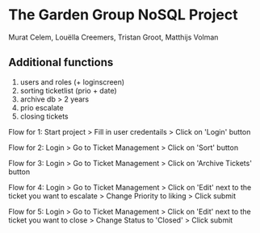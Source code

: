 # The Garden Group NoSQL Project
Murat Celem, Louëlla Creemers, Tristan Groot, Matthijs Volman

## Additional functions
1. users and roles (+ loginscreen) 
2. sorting ticketlist (prio + date)
3. archive db > 2 years
4. prio escalate 
5. closing tickets

Flow for 1:
Start project > Fill in user credentails > Click on 'Login' button

Flow for 2: 
Login > Go to Ticket Management > Click on 'Sort' button

Flow for 3:
Login > Go to Ticket Management > Click on 'Archive Tickets' button

Flow for 4:
Login > Go to Ticket Management > Click on 'Edit' next to the ticket you want to escalate > Change Priority to liking > Click submit

Flow for 5: 
Login > Go to Ticket Management > Click on 'Edit' next to the ticket you want to close > Change Status to 'Closed' > Click submit
